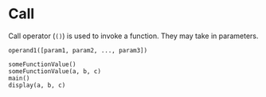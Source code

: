 # Call

Call operator (`()`) is used to invoke a function. They may take in parameters.

```title="Syntax"
operand1([param1, param2, ..., param3])
```

```title="Example"
someFunctionValue()
someFunctionValue(a, b, c)
main()
display(a, b, c)
```
